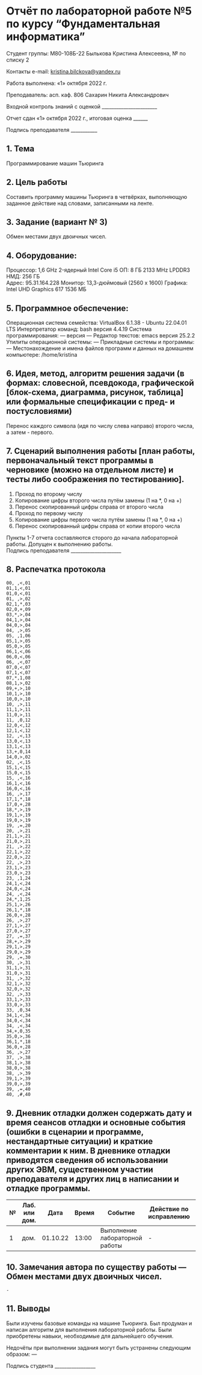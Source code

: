 # Отчёт по лабораторной работе №5 по курсу “Фундаментальная информатика”

Студент группы: М80-108Б-22 Былькова Кристина Алексеевна, № по списку 2 

Контакты e-mail: kristina.bilckova@yandex.ru

Работа выполнена: «1» октября 2022 г.

Преподаватель: асп. каф. 806 Сахарин Никита Александрович

Входной контроль знаний с оценкой _______________________

Отчет сдан «1» октября 2022 г., итоговая оценка ______

Подпись преподавателя ___________


## 1. Тема
Программирование машин Тьюринга
## 2. Цель работы
Составить программу машины Тьюринга в четвёрках, выполняющую заданное действие над словами, записанными на ленте.
## 3. Задание (вариант № 3)
Обмен местами двух двоичных чисел.
## 4. Оборудование:
Процессор: 1,6 GHz 2-ядерный Intel Core i5
ОП: 8 ГБ 2133 MHz LPDDR3
НМД: 256 ГБ  
Адрес: 95.31.164.228 
Монитор: 13,3-дюймовый (2560 х 1600)
Графика: Intel UHD Graphics 617 1536 МБ
## 5. Программное обеспечение:
Операционная система семейства: VirtualBox 6.1.38 - Ubuntu 22.04.01 LTS
Интерпретатор команд: bash версия 4.4.19
Система программирования: — версия — 
Редактор текстов: emacs версия 25.2.2
Утилиты операционной системы: —
Прикладные системы и программы: —
Местонахождение и имена файлов программ и данных на домашнем компьютере: /home/kristina
## 6. Идея, метод, алгоритм решения задачи (в формах: словесной, псевдокода, графической [блок-схема, диаграмма, рисунок, таблица] или формальные спецификации с пред- и постусловиями)
Перенос каждого символа (идя по числу слева направо) второго числа, а затем - первого.
## 7. Сценарий выполнения работы [план работы, первоначальный текст программы в черновике (можно на отдельном листе) и тесты либо соображения по тестированию]. 
1. Проход по второму числу
2. Копирование цифры второго числа путём замены (1 на *, 0 на +)
3. Перенос скопированный цифры справа от второго числа
4. Проход по первому числу
5. Копирование цифры первого числа путём замены (1 на *, 0 на +)
6. Перенос скопированный цифры справа от копии второго числа

Пункты 1-7 отчета составляются сторого до начала лабораторной работы.
Допущен к выполнению работы.  
Подпись преподавателя _____________________
## 8. Распечатка протокола 
```
00, ,<,01
01,1,<,01
01,0,<,01
01, ,>,02
02,1,*,03
02,0,+,09
03,*,>,04
04,1,>,04
04,0,>,04
04, ,>,05
05, ,1,06
05,1,>,05
05,0,>,05
06,1,<,06
06,0,<,06
06, ,<,07
07,0,<,07
07,1,<,07
07,*,1,08
08,1,>,02
09,+,>,10
10,1,>,10
10,0,>,10
10, ,>,11
11,1,>,11
11,0,>,11
11, ,0,12
12,0,<,12
12,1,<,12
12, ,<,13
13,0,<,13
13,1,<,13
13,+,0,14
14,0,>,02
02, ,<,15
15,1,<,15
15,0,<,15
15, ,<,16
16,1,<,16
16,0,<,16
16, ,>,17
17,1,*,18
17,0,+,28
18,*,>,19
19,1,>,19
19,0,>,19
19, ,=,20
20, ,>,21
21,1,>,21
21,0,>,21
21, ,>,22
22,1,>,22
22,0,>,22
22, ,>,23
23,1,>,23
23,0,>,23
23, ,1,24
24,1,<,24
24,0,<,24
24, ,<,24
24,*,1,25
25,1,>,26
26,1,*,18
26,0,+,28
26, ,>,27
27,1,>,27
27,0,>,27
27, ,=,37
28,+,>,29
29,1,>,29
29,0,>,29
29, ,=,30
30, ,>,31
31,1,>,31
31,0,>,31
31, ,>,32
32,1,>,32
32,0,>,32
32, ,>,33
33,1,>,33
33,0,>,33
33, ,0,34
34,1,<,34
34,0,<,34
34, ,<,34
34,+,0,35
35,0,>,36
36,1,*,18
36,0,+,28
36, ,>,27
37, ,>,38
38,1,>,38
38,0,>,38
38, ,>,39
39,1,>,39
39,0,>,39
39, ,=,40
40, ,#,40

```
## 9. Дневник отладки должен содержать дату и время сеансов отладки и основные события (ошибки в сценарии и программе, нестандартные ситуации) и краткие комментарии к ним. В дневнике отладки приводятся сведения об использовании других ЭВМ, существенном участии преподавателя и других лиц в написании и отладке программы.

| № |  Лаб. или дом. | Дата | Время | Событие | Действие по исправлению | Примечание |
| ------ | ------ | ------ | ------ | ------ | ------ | ------ |
| 1 | дом. | 01.10.22 | 13:00 | Выполнение лабораторной работы | - | - |
## 10. Замечания автора по существу работы — Обмен местами двух двоичных чисел.
```
-
```
## 11. Выводы
Были изучены базовые команды на машине Тьюринга. Был продуман и написан алгоритм для выполнения лабораторной работы. Были приобретены навыки, необходимые для дальнейшего обучения.

Недочёты при выполнении задания могут быть устранены следующим образом: —

Подпись студента _________________



